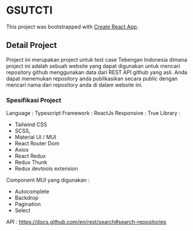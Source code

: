 # GSUTCTI

This project was bootstrapped with [Create React App](https://github.com/facebook/create-react-app).

## Detail Project

Project ini merupakan project untuk test case Tebengan Indonesia dimana project ini adalah sebuah website yang dapat digunakan untuk mencari repository github menggunakan data dari REST API github yang asli. Anda dapat menemukan repository anda publikasikan secara public dengan mencari nama dari repository anda di dalam website ini.

### Spesifikasi Project

Language : Typescript
Framework : ReactJs
Responsive : True
Library :
- Tailwind CSS
- SCSS,
- Material UI / MUI
- React Router Dom 
- Axios
- React Redux 
- Redux Thunk
- Redux devtools extension

Component MUI yang digunakan :
- Autocomplete
- Backdrop
- Pagination
- Select

API : https://docs.github.com/en/rest/search#search-repositories